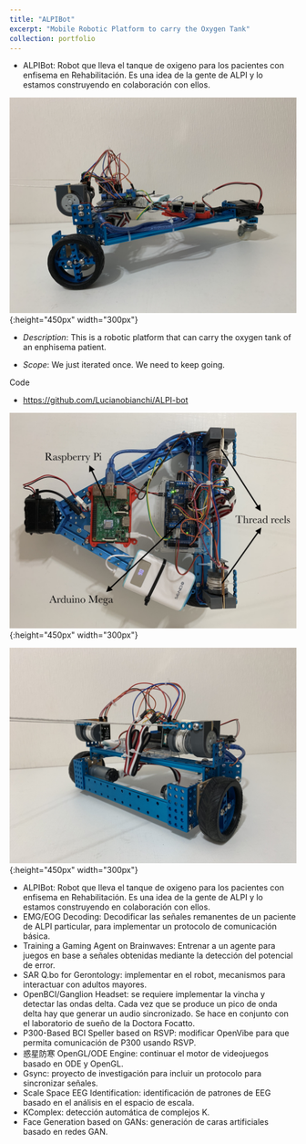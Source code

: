 ```yaml
---
title: "ALPIBot"
excerpt: "Mobile Robotic Platform to carry the Oxygen Tank"
collection: portfolio
---
```


* ALPIBot: Robot que lleva el tanque de oxigeno para los pacientes con enfisema en Rehabilitación. Es una idea de la gente de ALPI y lo estamos construyendo en colaboración con ellos.


![ALPI Bot](/images/alpibot1.jpg){:height="450px" width="300px"}


* *Description*: This is a robotic platform that can carry the oxygen tank of an enphisema patient.

* *Scope*: We just iterated once.  We need to keep going.

Code 
* <https://github.com/Lucianobianchi/ALPI-bot>

![ALPI Bot](/images/alpibot2.jpg){:height="450px" width="300px"}

![ALPI Bot](/images/alpibot3.jpg){:height="450px" width="300px"}

* ALPIBot: Robot que lleva el tanque de oxigeno para los pacientes con enfisema en Rehabilitación. Es una idea de la gente de ALPI y lo estamos construyendo en colaboración con ellos.
* EMG/EOG Decoding: Decodificar las señales remanentes de un paciente de ALPI particular, para implementar un protocolo de comunicación básica.
* Training a Gaming Agent on Brainwaves: Entrenar a un agente para juegos en base a señales obtenidas mediante la detección del potencial de error.
* SAR Q.bo for Gerontology: implementar en el robot, mecanismos para interactuar con adultos mayores.
* OpenBCI/Ganglion Headset: se requiere implementar la vincha y detectar las ondas delta.  Cada vez que se produce un pico de onda delta hay que generar un audio sincronizado.  Se hace en conjunto con el laboratorio de sueño de la Doctora Focatto.
* P300-Based BCI Speller based on RSVP: modificar OpenVibe para que permita comunicación de P300 usando RSVP.
* 惑星防寒 OpenGL/ODE Engine: continuar el motor de videojuegos basado en ODE y OpenGL.
* Gsync: proyecto de investigación para incluir un protocolo para sincronizar señales.
* Scale Space EEG Identification: identificación de patrones de EEG basado en el análisis en el espacio de escala.
* KComplex: detección automática de complejos K.
* Face Generation based on GANs: generación de caras artificiales basado en redes GAN.

